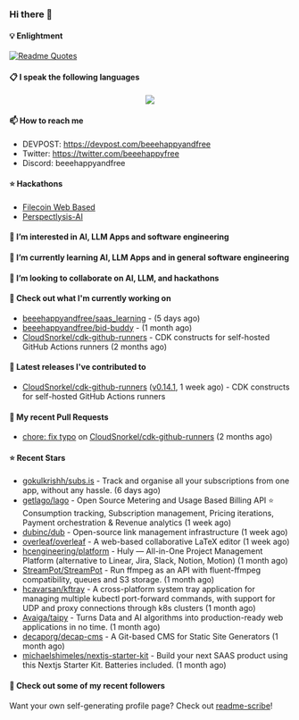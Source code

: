 ### Hi there 👋

#### 💡 Enlightment
[![Readme Quotes](https://quotes-github-readme.vercel.app/api?type=horizontal&theme=nord)](https://github.com/piyushsuthar/github-readme-quotes)

#### 📋 I speak the following languages

<p align="center">
  <a href="https://skillicons.dev">
    <img src="https://skillicons.dev/icons?i=git,kubernetes,docker,c,vim,terraform,python,typescript,java" />
  </a>
</p>


#### 📫 How to reach me
- DEVPOST: https://devpost.com/beeehappyandfree
- Twitter: https://twitter.com/beeehappyfree
- Discord: beeehappyandfree

#### ⭐️ Hackathons
- [Filecoin Web Based](https://devpost.com/software/youtube-dl-dweb)
- [Perspectlysis-AI](https://perspectlysis-ai.vercel.app)

#### 👀 I’m interested in AI, LLM Apps and software engineering

#### 🌱 I’m currently learning AI, LLM Apps and in general software engineering

#### 💞️ I’m looking to collaborate on AI, LLM, and hackathons

#### 👷 Check out what I'm currently working on

- [beeehappyandfree/saas_learning](https://github.com/beeehappyandfree/saas_learning) -  (5 days ago)
- [beeehappyandfree/bid-buddy](https://github.com/beeehappyandfree/bid-buddy) -  (1 month ago)
- [CloudSnorkel/cdk-github-runners](https://github.com/CloudSnorkel/cdk-github-runners) - CDK constructs for self-hosted GitHub Actions runners (2 months ago)

#### 🔭 Latest releases I've contributed to

- [CloudSnorkel/cdk-github-runners](https://github.com/CloudSnorkel/cdk-github-runners) ([v0.14.1](https://github.com/CloudSnorkel/cdk-github-runners/releases/tag/v0.14.1), 1 week ago) - CDK constructs for self-hosted GitHub Actions runners

#### 🔨 My recent Pull Requests

- [chore: fix typo](https://github.com/CloudSnorkel/cdk-github-runners/pull/542) on [CloudSnorkel/cdk-github-runners](https://github.com/CloudSnorkel/cdk-github-runners) (2 months ago)

#### ⭐ Recent Stars

- [gokulkrishh/subs.is](https://github.com/gokulkrishh/subs.is) - Track and organise all your subscriptions from one app, without any hassle. (6 days ago)
- [getlago/lago](https://github.com/getlago/lago) - Open Source Metering and Usage Based Billing API ⭐️ Consumption tracking, Subscription management, Pricing iterations, Payment orchestration &amp; Revenue analytics (1 week ago)
- [dubinc/dub](https://github.com/dubinc/dub) - Open-source link management infrastructure (1 week ago)
- [overleaf/overleaf](https://github.com/overleaf/overleaf) - A web-based collaborative LaTeX editor (1 week ago)
- [hcengineering/platform](https://github.com/hcengineering/platform) - Huly — All-in-One Project Management Platform (alternative to Linear, Jira, Slack, Notion, Motion) (1 month ago)
- [StreamPot/StreamPot](https://github.com/StreamPot/StreamPot) - Run ffmpeg as an API with fluent-ffmpeg compatibility, queues and S3 storage. (1 month ago)
- [hcavarsan/kftray](https://github.com/hcavarsan/kftray) - A cross-platform system tray application for managing multiple kubectl port-forward commands, with support for UDP and proxy connections through k8s clusters (1 month ago)
- [Avaiga/taipy](https://github.com/Avaiga/taipy) - Turns Data and AI algorithms into production-ready web applications in no time. (1 month ago)
- [decaporg/decap-cms](https://github.com/decaporg/decap-cms) - A Git-based CMS for Static Site Generators (1 month ago)
- [michaelshimeles/nextjs-starter-kit](https://github.com/michaelshimeles/nextjs-starter-kit) - Build your next SAAS product using this Nextjs Starter Kit. Batteries included. (1 month ago)

#### 👯 Check out some of my recent followers


Want your own self-generating profile page? Check out [readme-scribe](https://github.com/muesli/readme-scribe)!
